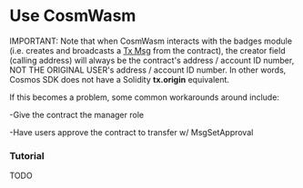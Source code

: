 # Use CosmWasm

IMPORTANT: Note that when CosmWasm interacts with the badges module (i.e. creates and broadcasts a [Tx Msg](../need-to-know/tx-msg-interfaces.md) from the contract), the creator field (calling address) will always be the contract's address / account ID number, NOT THE ORIGINAL USER's address / account ID number. In other words, Cosmos SDK does not have a Solidity **tx.origin** equivalent.



If this becomes a problem, some common workarounds around include:

\-Give the contract the manager role

\-Have users approve the contract to transfer w/ MsgSetApproval

### Tutorial

TODO
